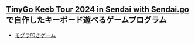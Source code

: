 ## [TinyGo Keeb Tour 2024 in Sendai with Sendai.go](https://sendaigo.connpass.com/event/327533/)で自作したキーボード遊べるゲームプログラム

* [モグラ叩きゲーム](./whack_a_mole_game/)
